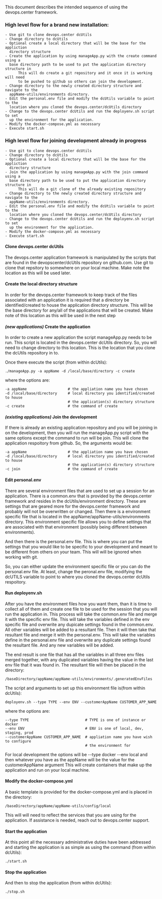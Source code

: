 This document describes the intended sequence of using the devops.center framework.

### High level flow for a brand new installation:

    - Use git to clone devops.center dcUtils
    - Change directory to dcUtils
    - Optional create a local directory that will be the base for the appliction
      directory structure
    - Create the application by using manageApp.py with the create command using a
      base directory path to be used to put the application directory structure in
          This will do create a git repository and it once it is working will need
          to be pushed to github so others can join the development.
    - Change directory to the newly created directory structure and navigate to the 
      appName-utils/environments directory.  
    - Edit the personal.env file and modify the dcUtils variable to point to the 
      location where you cloned the devops.center/dcUtils directory
    - Change to the devops.center dcUtils and run the deployenv.sh script to set
      up the environment for the application.
    - Modify the docker-compose.yml as necessary  
    - Execute start.sh

### High level flow for joining development already in progress

    - Use git to clone devops.center dcUtils
    - Change directory to dcUtils
    - Optional create a local directory that will be the base for the appliction
      directory structure
    - Join the application by using manageApp.py with the join command using a
      base directory path to be used to put the application directory structure in
          This will do a git clone of the already existing repository
    - Change directory to the newly created directory structure and navigate to the 
      appName-utils/environments directory.  
    - Edit the personal.env file and modify the dcUtils variable to point to the 
      location where you cloned the devops.center/dcUtils directory
    - Change to the devops.center dcUtils and run the deployenv.sh script to set
      up the environment for the application.
    - Modify the docker-compose.yml as necessary  
    - Execute start.sh

#### Clone devops.center dcUtils
The devops.center application framework is manipulated by the scripts that are found
in the devopscenter/dcUtils repository on github.com. Use git to clone that 
repsitory to somewhere on your local machine.  Make note the location as this will
be used later.

#### Create the local directory structure
In order for the devops.center framework to keep track of the files associated with
an application it is required that a directory be identified/created to house the
application directory structure.  This will be the base directory for any/all 
of the applications that will be created. Make note of this location as this will
be used in the next step

#### *(new applications)* Create the application
In order to create a new application the script manageApp.py needs to be run.  This
script is located in the devops.center dcUtils directory.  So, you will need to change
directory to this location.  This is the location that you clone the dcUtils 
repository in to. 

Once there execute the script (from within dcUtils):

    ./manageApp.py -a appName -d /local/base/directory -c create

where the options are:

    -a appName                   # the appliation name you have chosen
    -d /local/base/directory     # local directory you identified/created to house
                                 # the application(s) directory structure
    -c create                    # the command of create

#### *(existing applications)* Join the development
If there is already an existing application repository and you will be joining 
in on the development, then you will run the manageApp.py script with the same options
except the command to run will be join. This will clone the application respoitory
from github.  So, the arguments would be:

    -a appName                   # the appliation name you have chosen
    -d /local/base/directory     # local directory you identified/created to house
                                 # the application(s) directory structure
    -c join                      # the command of create

#### Edit personal.env
There are several environment files that are used to set up a session for an application.
There is a common.env that is provided by the devops.center framework and resides in
the dcUtils/environment directory.  These are settings that are geared more for the
devops.center framework and probably will not be overwritten or changed.  Then there
is a environment specific file that is located in the appName/appName-utils/environments
directory. This environment specific file allows you to define settings that are
associated with that environment (possibly being different between environments).

And then there is the personal.env file.  This is where you can put the settings that
you would like to be specific to your development and meant to be different from others
on your team.  This will will be ignored when working with git.

So, you can either update the environment specific file or you can do the personal.env
file.  At least, change the peronal.env file, modifying the dcUTILS variable to point
to where you cloned the devops.center dcUtils respoitory.

#### Run deployenv.sh
After you have the environment files how you want them, than it is time to collect all
of them and create one file to be used for the session that you will run the application
in.  This process will take the common.env file and merge it with the specific env file.
This will take the variables defined in the env specific file and overwrite any dupicate
settings found in the common.env. All other variables will be added to a resultant file.
Then it will then take that resultant file and merge it with the personal.env.  This
will take the variables define in the personal.env file and overwrite any duplicate
settings found the resultant file.   And any new variables will be added. 

The end result is one file that has all the variables in all three env files merged
together, with any duplicated variables having the value in the last env file that it
was found in.  The resultant file will then be placed in the directory:

    /baseDirectory/appName/appName-utils/environments/.generatedEnvFiles

The script and arguments to set up this environment file is(from within dcUtils):

    deployenv.sh --type TYPE --env ENV --customerAppName CUSTOMER_APP_NAME

where the options are:

    --type TYPE                          # TYPE is one of instance or docker 
    --env ENV                            # ENV is one of local, dev, staging, prod
    --customerAppName CUSTOMER_APP_NAME  # appliation name you have wish to configure
                                         # the environment for

For local development the options will be --type docker --env local  and then 
whatever you have as the appName will be the value for the customerAppName argument
This will create containers that make up the application and run on your local
machine.

#### Modify the docker-compose.yml
A basic template is provided for the docker-compose.yml and is placed in the directory:

    /baseDirectory/appName/appName-utils/config/local

This will will need to reflect the services that you are using for the application. If
assistance is needed, reach out to devops.center support.

#### Start the application
At this point all the necessary administrative duties have been addressed and starting
the application is as simple as using the command (from within dcUtils):

    ./start.sh

#### Stop the application
And then to stop the application (from within dcUtils):

    ./stop.sh


